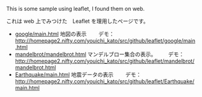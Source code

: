 
This is some sample using leaflet, I found them on web.

これは web 上でみつけた　Leaflet を理用したページです。

- [google/main.html](google/main.html)  地図の表示
　　デモ： http://homepage2.nifty.com/youichi_kato/src/github/leaflet/google/main.html
- [mandelbrot/mandelbrot.html](mandelbrot/mandelbrot.html)  マンデルブロー集合の表示。
　　デモ： http://homepage2.nifty.com/youichi_kato/src/github/leaflet/mandelbrot/mandelbrot.html
- [Earthquake/main.html](Earthquake/main.html) 地震データの表示
　　デモ： http://homepage2.nifty.com/youichi_kato/src/github/leaflet/Earthquake/main.html



